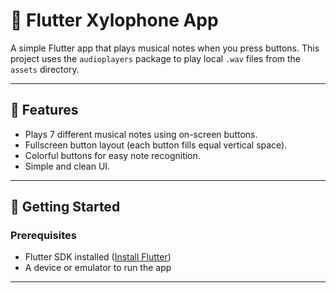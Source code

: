 # 🎵 Flutter Xylophone App

A simple Flutter app that plays musical notes when you press buttons. This project uses the `audioplayers` package to play local `.wav` files from the `assets` directory.

---

## 📱 Features

- Plays 7 different musical notes using on-screen buttons.
- Fullscreen button layout (each button fills equal vertical space).
- Colorful buttons for easy note recognition.
- Simple and clean UI.

---

## 🚀 Getting Started

### Prerequisites

- Flutter SDK installed ([Install Flutter](https://flutter.dev/docs/get-started/install))
- A device or emulator to run the app

---
